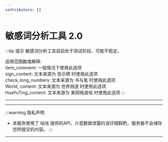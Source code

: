 ```yaml
---
contributors: []
---
```


<script setup>
import Analyzer from '../.vitepress/theme/components/chksenswd.vue'
</script>

# 敏感词分析工具 2.0

:::tip 提示
敏感词分析工具目前处于测试阶段，可能不稳定。

适用范围数值解释:    
item_comment: 一般情况下使用此选项    
sign_content: 文本来源为 告示牌 时使用此选项    
check_long_numbers: 文本来源为 书与笔 时使用此选项    
World, content: 文本来源为 世界频道 时使用此选项    
HuaYuTing_content: 文本来源为 某网络游戏 时使用此选项
:::

---

<Analyzer />

---

:::warning 隐私声明
- 本服务使用了 咕咕 提供的API，介意数据泄露的请仔细斟酌，服务器不会储存您所提交的内容。
:::

---
